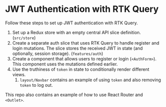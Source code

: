 # JWT Authentication with RTK Query

Follow these steps to set up JWT authentication with RTK Query.

1. Set up a Redux store with an empty central API slice definition. (`src/store`)
2. Create a separate auth slice that uses RTK Query to handle register and login mutations. The slice stores the received JWT in state (and optionally, session storage). (`features/auth`)
3. Create a component that allows users to register or login (`<AuthForm>`). This component uses the mutations defined earlier.
4. Use the truthiness of `token` in state to conditionally render different views.
   1. `layout/Navbar` contains an example of using `token` and also removing `token` to log out.

This repo also contains an example of how to use React Router and `<Outlet>`.
